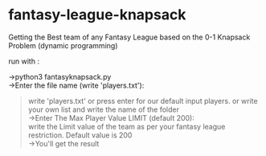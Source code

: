 # fantasy-league-knapsack
Getting the Best team of any Fantasy League based on the 0-1 Knapsack Problem (dynamic programming)

run with :

  ->python3 fantasyknapsack.py<br>
  ->Enter the file name (write 'players.txt'):<br>
  >write 'players.txt' or press enter for our default input players. or write your own list and write the name of the folder<br>
->Enter The Max Player Value LIMIT (default 200): <br>
  >write the Limit value of the team as per your fantasy league restriction. Default value is 200<br>
->You'll get the result
